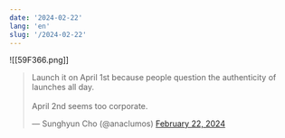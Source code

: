 ```yaml
---
date: '2024-02-22'
lang: 'en'
slug: '/2024-02-22'
---
```


![[59F366.png]]

<blockquote class="twitter-tweet">

Launch it on April 1st because people question the authenticity of launches all day.<br/><br/>April 2nd seems too corporate.

&mdash; Sunghyun Cho (@anaclumos) <a href="https://twitter.com/anaclumos/status/1760802746826187083?ref_src=twsrc%5Etfw">February 22, 2024</a>

</blockquote>
